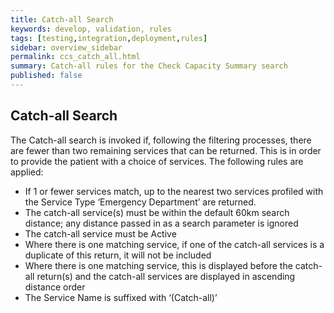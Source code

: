 ```yaml
---
title: Catch-all Search
keywords: develop, validation, rules
tags: [testing,integration,deployment,rules]
sidebar: overview_sidebar
permalink: ccs_catch_all.html
summary: Catch-all rules for the Check Capacity Summary search
published: false
---
```


## Catch-all Search

The Catch-all search is invoked if, following the filtering processes, there are fewer than two remaining services that can be returned. This is in order to provide the patient with a choice of services. The following rules are applied:
*	If 1 or fewer services match, up to the nearest two services profiled with the Service Type ‘Emergency Department’ are returned.
*	The catch-all service(s) must be within the default 60km search distance; any distance passed in as a search parameter is ignored
*	The catch-all service must be Active
*	Where there is one matching service, if one of the catch-all services is a duplicate of this return, it will not be included
*	Where there is one matching service, this is displayed before the catch-all return(s) and the catch-all services are displayed in ascending distance order
*	The Service Name is suffixed with ‘(Catch-all)’

